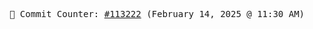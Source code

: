 <p align="center">
    <samp>
        📮 Commit Counter: <a href="https://github.com/Javascript-void0/Javascript-void0/commits/main">#113222</a> (February 14, 2025 @ 11:30 AM)
    </samp>
</p>